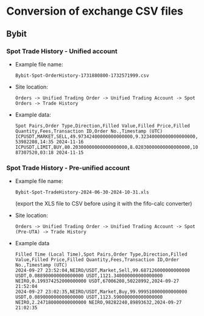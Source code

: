 # Conversion of exchange CSV files

## Bybit

### Spot Trade History - Unified account

- Example file name:

  `Bybit-Spot-OrderHistory-1731880800-1732571999.csv`

- Site location:

  `Orders -> Unified Trading Order -> Unified Trading Account -> Spot Orders -> Trade History`

- Example data:

  ```
  Spot Pairs,Order Type,Direction,Filled Value,Filled Price,Filled Quantity,Fees,Transaction ID,Order No.,Timestamp (UTC)
  ICPUSDT,MARKET,SELL,49.97342400000000000000,9.32340000000000000000,5.36000000000000000000,0.04997342400000000000,2200000000355489633, 53982208,14:35 2024-11-16
  ICPUSDT,LIMIT,BUY,80.20300000000000000000,8.02030000000000000000,10.00000000000000000000,0.01000000000000000000,2200000000351556764, 87307520,03:18 2024-11-15
  ```

### Spot Trade History - Pre-unified account

- Example file name:

  `Bybit-Spot-TradeHistory-2024-06-30-2024-10-31.xls`

  (export the XLS file to CSV before using it with the fifo-calc converter)

- Site location:

  `Orders -> Unified Trading Order -> Unified Trading Account -> Spot (Pre-UTA) -> Trade History`

- Example data
  ```
  Filled Time (Local Time),Spot Pairs,Order Type,Direction,Filled Value,Filled Price,Filled Quantity,Fees,Transaction ID,Order No.,Timestamp (UTC)
  2024-09-27 23:52:04,NEIRO/USDT,Market,Sell,99.687126000000000000 USDT,0.088900000000000000 USDT,1121.340000000000000000 NEIRO,0.199374252000000000 USDT,67006208,50228992,2024-09-27 21:52:04
  2024-09-27 23:02:35,NEIRO/USDT,Market,Buy,99.999510000000000000 USDT,0.089000000000000000 USDT,1123.590000000000000000 NEIRO,2.247180000000000000 NEIRO,98282240,89893632,2024-09-27 21:02:35
  ```
